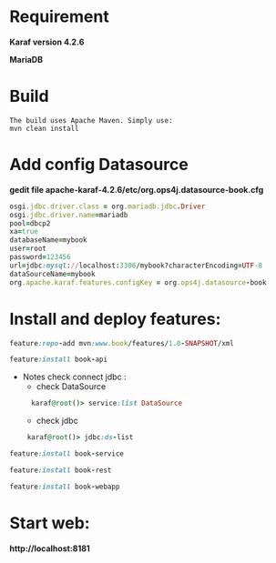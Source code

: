 # Requirement
**Karaf version 4.2.6**

**MariaDB**

# Build
    The build uses Apache Maven. Simply use:
    mvn clean install
# Add config Datasource
**gedit file apache-karaf-4.2.6/etc/org.ops4j.datasource-book.cfg**

```ruby
osgi.jdbc.driver.class = org.mariadb.jdbc.Driver
osgi.jdbc.driver.name=mariadb
pool=dbcp2
xa=true
databaseName=mybook
user=root
password=123456
url=jdbc:mysql://localhost:3306/mybook?characterEncoding=UTF-8
dataSourceName=mybook
org.apache.karaf.features.configKey = org.ops4j.datasource-book
```

# Install and deploy features:
```ruby
feature:repo-add mvn:www.book/features/1.0-SNAPSHOT/xml
```
```ruby
feature:install book-api
```
- Notes check connect jdbc :
  - check DataSource
  ```ruby
    karaf@root()> service:list DataSource
    ```
  - check jdbc
   ```ruby
    karaf@root()> jdbc:ds-list
    ```

```ruby
feature:install book-service
```
```ruby
feature:install book-rest
```
```ruby
feature:install book-webapp
```
# Start web: 
**http://localhost:8181**













